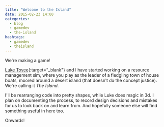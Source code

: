 ```yaml
---
title: "Welcome to the Island"
date: 2015-02-23 14:00
categories:
  - blog
  - gamedev
  - the-island
hashtags:
  - gamedev
  - theisland
---
```

We're making a game!

[Luke Tovee](http://www.luketovee.com/){:target="_blank"} and I have started working on a resource management sim, where you play as the leader of a fledgling town of house boats, moored around a desert island (that doesn't do the concept justice). We're calling it *The Island*.

I'll be rearranging code into pretty shapes, while Luke does magic in 3d. I plan on documenting the process, to record design decisions and mistakes for us to look back on and learn from. And hopefully someone else will find something useful in here too.

Onwards!
